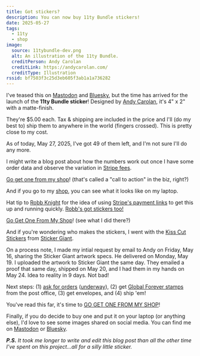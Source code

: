 ```yaml
---
title: Got stickers?
description: You can now buy 11ty Bundle stickers!
date: 2025-05-27
tags:
  - 11ty
  - shop
image:
  source: 11tybundle-dev.png
  alt: An illustration of the 11ty Bundle.
  creditPerson: Andy Carolan
  creditLink: https://andycarolan.com/
  creditType: Illustration
rssid: bf7503f3c25d3eb605f3ab1a1a736282
---
```


I've teased this on [Mastodon](https://indieweb.social/@bobmonsour/114535942160630118) and [Bluesky](https://bsky.app/profile/bobmonsour.com/post/3lpk7t27wnc25), but the time has arrived for the launch of the **11ty Bundle sticker**! Designed by [Andy Carolan](https://www.andycarolan.com/), it's 4" x 2" with a matte-finish.

They're $5.00 each. Tax & shipping are included in the price and I'll (do my best to) ship them to anywhere in the world (fingers crossed). This is pretty close to my cost.

As of today, May 27, 2025, I've got 49 of them left, and I'm not sure I'll do any more.

I might write a blog post about how the numbers work out once I have some order data and observe the variation in [Stripe fees](https://stripe.com/pricing).

[Go get one from my shop](/shop/)! (that's called a "call to action" in the biz, right?)

And if you go to my [shop](/shop/), you can see what it looks like on my laptop.

Hat tip to [Robb Knight](https://rknight.me/) for the idea of using [Stripe's payment links](https://stripe.com/gb/payments/payment-links) to get this up and running quickly. [Robb's got stickers too!](https://rknight.me/blog/dont-at-me-stickers/)

[Go Get One From My Shop](/shop/)! (see what I did there?)

And if you're wondering who makes the stickers, I went with the [Kiss Cut Stickers](https://www.stickergiant.com/kiss-cut-stickers) from [Sticker Giant](https://www.stickergiant.com/).

On a process note, I made my intial request by email to Andy on Friday, May 16, sharing the Sticker Giant artwork specs. He delivered on Monday, May 19. I uploaded the artwork to Sticker Giant the same day. They emailed a proof that same day, shipped on May 20, and I had them in my hands on May 24. Idea to reality in 9 days. Not bad!

Next steps: (1) [ask for orders](/shop/) ([underway](/shop/)), (2) get [Global Forever stamps](https://store.usps.com/store/stamps/stamps/forever/1-65/_/N-9y93lvZ1uq0torZ1gux5bc) from the post office, (3) get envelopes, and (4) ship 'em!

You've read this far, it's time to [GO GET ONE FROM MY SHOP](/shop/)!

Finally, if you do decide to buy one and put it on your laptop (or anything else), I'd love to see some images shared on social media. You can find me on [Mastodon](https://indieweb.social/@bobmonsour) or [Bluesky](https://bsky.app/profile/bobmonsour.com).

_**P.S.** It took me longer to write and edit this blog post than all the other time I've spent on this project...all for a silly little sticker._
